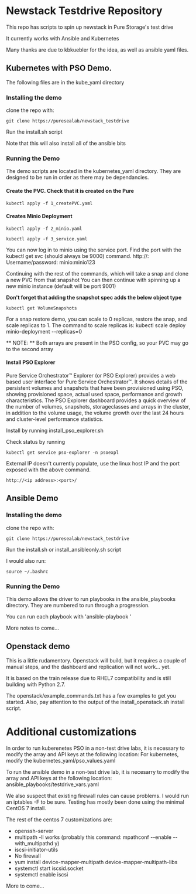 # Newstack Testdrive Repository

This repo has scripts to spin up newstack in Pure Storage's test drive

It currently works with Ansible and Kubernetes

Many thanks are due to kbkuebler for the idea, as well as ansible yaml files.

## Kubernetes with PSO Demo.

The following files are in the kube_yaml directory

### Installing the demo
clone the repo with:
```
git clone https://puresealab/newstack_testdrive
```

Run the install.sh script

Note that this will also install all of the ansible bits

### Running the Demo

The demo scripts are located in the kubernetes_yaml directory. They are designed to be run in order as there may be dependancies.

#### Create the PVC. Check that it is created on the Pure
```
kubectl apply -f 1_createPVC.yaml
```

#### Creates Minio Deployment
```
kubectl apply -f 2_minio.yaml

kubectl apply -f 3_service.yaml
```

You can now log in to minio using the service port. Find the port with the kubectl get svc (should always be 9000) command. http://<linuxIP>:<port> Username/password: minio:minio123

Continuing with the rest of the commands, which will take a snap and clone a new PVC from that snapshot
You can then continue with spinning up a new minio instance (default will be port 9001)

**Don't forget that adding the snapshot spec adds the below object type**
```
kubectl get VolumeSnapshots
```

For a snap restore demo, you can scale to 0 replicas, restore the snap, and scale replicas to 1. The command to scale replicas is:
kubectl scale deploy minio-deployment --replicas=0

** NOTE: ** Both arrays are present in the PSO config, so your PVC may go to the second array

#### Install PSO Explorer

Pure Service Orchestrator™ Explorer (or PSO Explorer) provides a web based user interface for Pure Service Orchestrator™. It shows details of the persistent volumes and snapshots that have been provisioned using PSO, showing provisioned space, actual used space, performance and growth characteristics. The PSO Explorer dashboard provides a quick overview of the number of volumes, snapshots, storageclasses and arrays in the cluster, in addition to the volume usage, the volume growth over the last 24 hours and cluster-level performance statistics.

Install by running install_pso_explorer.sh

Check status by running
```
kubectl get service pso-explorer -n psoexpl
```

External IP doesn't currently populate, use the linux host IP and the port exposed with the above command.

````
http://<ip address>:<port>/
````

## Ansible Demo

### Installing the demo
clone the repo with:
```
git clone https://puresealab/newstack_testdrive
```

Run the install.sh or install_ansibleonly.sh script

I would also run:
```
source ~/.bashrc
```

### Running the Demo

This demo allows the driver to run playbooks in the ansible_playbooks directory. They are numbered to run through a progression.

You can run each playbook with 'ansible-playbook <yaml file>'

More notes to come...

## Openstack demo

This is a little rudamentory. Openstack will build, but it requires a couple of manual steps, and the dashboard and replication will not work... yet.

It is based on the train release due to RHEL7 compatibility and is still building with Python 2.7.

The openstack/example_commands.txt has a few examples to get you started. Also, pay attention to the output of the install_openstack.sh install script.

# Additional customizations

In order to run kuberenetes PSO in a non-test drive labs, it is necessary to modify the array and API keys at the following location:
For kubernetes, modify the kubernetes_yaml/pso_values.yaml

To run the ansible demo in a non-test drive lab, it is necesarry to modify the array and API keys at the following location: ansible_playbooks/testdrive_vars.yaml

We also suspect that existing firewall rules can cause problems. I would run an iptables -F to be sure. Testing has mostly been done using the minimal CentOS 7 install.

The rest of the centos 7 customizations are:
* openssh-server
* multipath -ll works (probably this command: mpathconf --enable --with_multipathd y)
* iscsi-initiator-utils
* No firewall
* yum install device-mapper-multipath device-mapper-multipath-libs
* systemctl start iscsid.socket
* systemctl enable iscsi

More to come...
